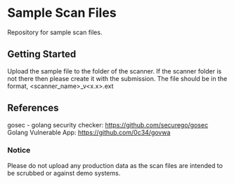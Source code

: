 # Sample Scan Files

Repository for sample scan files.

## Getting Started

Upload the sample file to the folder of the scanner. If the scanner folder is not there then please create it with the submission. The file should be in the format, <scanner_name>\_v<x.x>.ext

## References
gosec - golang security checker: https://github.com/securego/gosec
Golang Vulnerable App: https://github.com/0c34/govwa

### Notice

Please do not upload any production data as the scan files are intended to be scrubbed or against demo systems.
